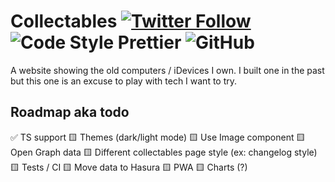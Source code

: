 # Collectables [![Twitter Follow](https://img.shields.io/twitter/follow/leozera?label=Follow%20on%20Twitter)](https://twitter.com/leozera/) ![Code Style Prettier](https://img.shields.io/badge/code_style-prettier-ff69b4.svg) ![GitHub](https://img.shields.io/github/license/leonardofaria/collectables)

A website showing the old computers / iDevices I own. I built one in the past but this one is an excuse to play with tech I want to try.

## Roadmap aka todo

✅ TS support
🟨 Themes (dark/light mode)
🟨 Use Image component
🟨 Open Graph data
🟨 Different collectables page style (ex: changelog style)
🟨 Tests / CI
🟨 Move data to Hasura
🟨 PWA
🟨 Charts (?)
